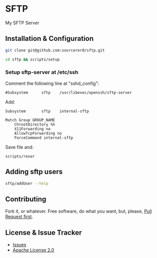 # SFTP
My SFTP Server

## Installation & Configuration
```bash
git clone git@github.com:sourcerer0/sftp.git

cd sftp && scripts/setup
```

### Setup sftp-server at /etc/ssh
Comment the following line at "sshd_config":
```
#Subsystem      sftp    /usr/libexec/openssh/sftp-server
```

Add:
```
Subsystem       sftp    internal-sftp

Match Group GROUP_NAME
	ChrootDirectory %h
	X11Forwarding no
	AllowTcpForwarding no
	ForceCommand internal-sftp
```

Save file and:
```
scripts/reser
```

## Adding sftp users
```bash
sftp/addUser --help
```

## Contributing
Fork it, or whatever. Free software, do what you want, but, please, [Pull Request first](https://github.com/sourcerer0/sftp/pulls).

## License & Issue Tracker
- [Issues](https://github.com/sourcerer0/sftp/issues)
- [Apache License 2.0](https://github.com/sourcerer0/sftp/blob/master/LICENSE)
